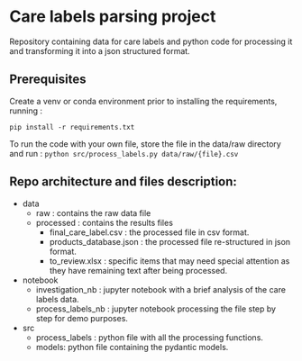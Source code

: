 # Care labels parsing project
Repository containing data for care labels and python code for processing it and transforming it into a json structured format.

## Prerequisites

Create a venv or conda environment prior to installing the requirements, running :

`pip install -r requirements.txt`


To run the code with your own file, store the file in the data/raw directory and run :
`python src/process_labels.py data/raw/{file}.csv`


## Repo architecture and files description:

* data
  * raw : contains the raw data file
  * processed : contains the results files
    * final_care_label.csv : the processed file in csv format.
    * products_database.json : the processed file re-structured in json format.
    * to_review.xlsx : specific items that may need special attention as they have remaining text after being processed.
* notebook
  * investigation_nb : jupyter notebook with a brief analysis of the care labels data.
  * process_labels_nb : jupyter notebook processing the file step by step for demo purposes.
* src
  * process_labels : python file with all the processing functions.
  * models: python file containing the pydantic models.
